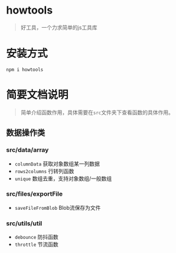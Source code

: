 # howtools

> 好工具，一个力求简单的js工具库

# 安装方式

`npm i howtools`

# 简要文档说明

> 简单介绍函数作用，具体需要在`src`文件夹下查看函数的具体作用。

## 数据操作类
### src/data/array
  - `columnData` 获取对象数组某一列数据
  - `rows2columns` 行转列函数
  - `unique` 数组去重，支持对象数组/一般数组

### src/files/exportFile
 -  `saveFileFromBlob` Blob流保存为文件

### src/utils/util
  -  `debounce` 防抖函数
  -  `throttle` 节流函数